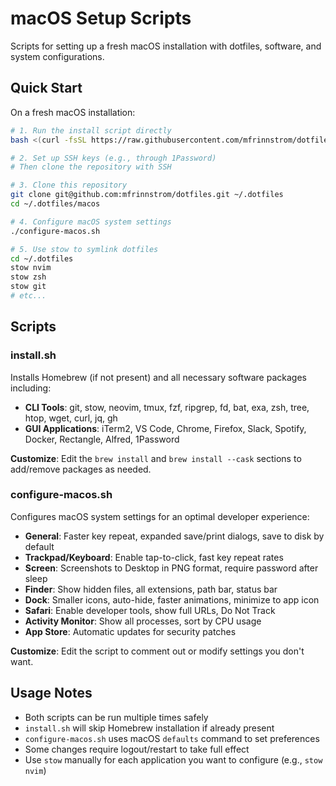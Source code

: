 # macOS Setup Scripts

Scripts for setting up a fresh macOS installation with dotfiles, software, and system configurations.

## Quick Start

On a fresh macOS installation:

```bash
# 1. Run the install script directly
bash <(curl -fsSL https://raw.githubusercontent.com/mfrinnstrom/dotfiles/master/macos/install.sh)

# 2. Set up SSH keys (e.g., through 1Password)
# Then clone the repository with SSH

# 3. Clone this repository
git clone git@github.com:mfrinnstrom/dotfiles.git ~/.dotfiles
cd ~/.dotfiles/macos

# 4. Configure macOS system settings
./configure-macos.sh

# 5. Use stow to symlink dotfiles
cd ~/.dotfiles
stow nvim
stow zsh
stow git
# etc...
```

## Scripts

### install.sh

Installs Homebrew (if not present) and all necessary software packages including:

- **CLI Tools**: git, stow, neovim, tmux, fzf, ripgrep, fd, bat, exa, zsh, tree, htop, wget, curl, jq, gh
- **GUI Applications**: iTerm2, VS Code, Chrome, Firefox, Slack, Spotify, Docker, Rectangle, Alfred, 1Password

**Customize**: Edit the `brew install` and `brew install --cask` sections to add/remove packages as needed.

### configure-macos.sh

Configures macOS system settings for an optimal developer experience:

- **General**: Faster key repeat, expanded save/print dialogs, save to disk by default
- **Trackpad/Keyboard**: Enable tap-to-click, fast key repeat rates
- **Screen**: Screenshots to Desktop in PNG format, require password after sleep
- **Finder**: Show hidden files, all extensions, path bar, status bar
- **Dock**: Smaller icons, auto-hide, faster animations, minimize to app icon
- **Safari**: Enable developer tools, show full URLs, Do Not Track
- **Activity Monitor**: Show all processes, sort by CPU usage
- **App Store**: Automatic updates for security patches

**Customize**: Edit the script to comment out or modify settings you don't want.

## Usage Notes

- Both scripts can be run multiple times safely
- `install.sh` will skip Homebrew installation if already present
- `configure-macos.sh` uses macOS `defaults` command to set preferences
- Some changes require logout/restart to take full effect
- Use `stow` manually for each application you want to configure (e.g., `stow nvim`)
